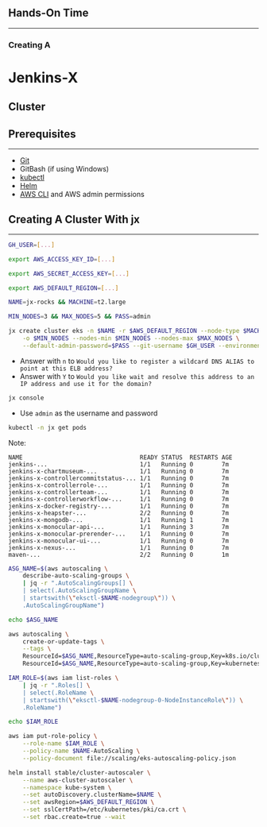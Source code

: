 ## Hands-On Time

---

### Creating A
# Jenkins-X
## Cluster


## Prerequisites

---

* [Git](https://git-scm.com/)
* GitBash (if using Windows)
* [kubectl](https://kubernetes.io/docs/tasks/tools/install-kubectl/)
* [Helm](https://helm.sh/)
* [AWS CLI](https://aws.amazon.com/cli/) and AWS admin permissions


## Creating A Cluster With jx

---

```bash
GH_USER=[...]

export AWS_ACCESS_KEY_ID=[...]

export AWS_SECRET_ACCESS_KEY=[...]

export AWS_DEFAULT_REGION=[...]

NAME=jx-rocks && MACHINE=t2.large

MIN_NODES=3 && MAX_NODES=5 && PASS=admin

jx create cluster eks -n $NAME -r $AWS_DEFAULT_REGION --node-type $MACHINE \
    -o $MIN_NODES --nodes-min $MIN_NODES --nodes-max $MAX_NODES \
    --default-admin-password=$PASS --git-username $GH_USER --environment-git-owner $GH_USER --default-environment-prefix jx-rocks --no-tiller
```

* Answer with `n` to `Would you like to register a wildcard DNS ALIAS to point at this ELB address?`
* Answer with `Y` to `Would you like wait and resolve this address to an IP address and use it for the domain?`

```bash
jx console
```

* Use `admin` as the username and password

```bash
kubectl -n jx get pods
```

Note:
```
NAME                                 READY STATUS  RESTARTS AGE
jenkins-...                          1/1   Running 0        7m
jenkins-x-chartmuseum-...            1/1   Running 0        7m
jenkins-x-controllercommitstatus-... 1/1   Running 0        7m
jenkins-x-controllerrole-...         1/1   Running 0        7m
jenkins-x-controllerteam-...         1/1   Running 0        7m
jenkins-x-controllerworkflow-...     1/1   Running 0        7m
jenkins-x-docker-registry-...        1/1   Running 0        7m
jenkins-x-heapster-...               2/2   Running 0        7m
jenkins-x-mongodb-...                1/1   Running 1        7m
jenkins-x-monocular-api-...          1/1   Running 3        7m
jenkins-x-monocular-prerender-...    1/1   Running 0        7m
jenkins-x-monocular-ui-...           1/1   Running 0        7m
jenkins-x-nexus-...                  1/1   Running 0        7m
maven-...                            2/2   Running 0        1m
```

```bash
ASG_NAME=$(aws autoscaling \
    describe-auto-scaling-groups \
    | jq -r ".AutoScalingGroups[] \
    | select(.AutoScalingGroupName \
    | startswith(\"eksctl-$NAME-nodegroup\")) \
    .AutoScalingGroupName")

echo $ASG_NAME

aws autoscaling \
    create-or-update-tags \
    --tags \
    ResourceId=$ASG_NAME,ResourceType=auto-scaling-group,Key=k8s.io/cluster-autoscaler/enabled,Value=true,PropagateAtLaunch=true \
    ResourceId=$ASG_NAME,ResourceType=auto-scaling-group,Key=kubernetes.io/cluster/$NAME,Value=true,PropagateAtLaunch=true

IAM_ROLE=$(aws iam list-roles \
    | jq -r ".Roles[] \
    | select(.RoleName \
    | startswith(\"eksctl-$NAME-nodegroup-0-NodeInstanceRole\")) \
    .RoleName")

echo $IAM_ROLE

aws iam put-role-policy \
    --role-name $IAM_ROLE \
    --policy-name $NAME-AutoScaling \
    --policy-document file://scaling/eks-autoscaling-policy.json

helm install stable/cluster-autoscaler \
    --name aws-cluster-autoscaler \
    --namespace kube-system \
    --set autoDiscovery.clusterName=$NAME \
    --set awsRegion=$AWS_DEFAULT_REGION \
    --set sslCertPath=/etc/kubernetes/pki/ca.crt \
    --set rbac.create=true --wait
```